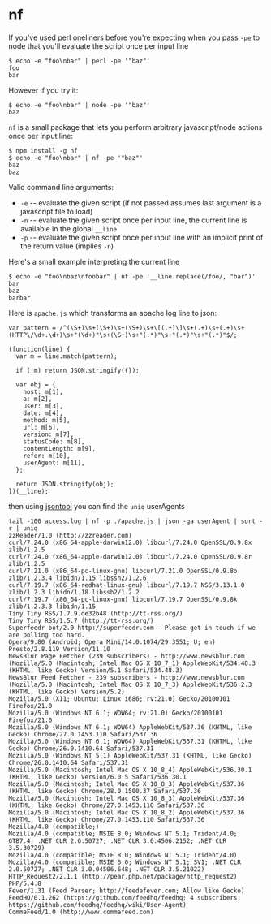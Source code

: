 # nf

If you've used perl oneliners before you're expecting when you pass `-pe` to
node that you'll evaluate the script once per input line


```
$ echo -e "foo\nbar" | perl -pe '"baz"'
foo
bar
```

However if you try it:

```
$ echo -e "foo\nbar" | node -pe '"baz"'
baz
```

`nf` is a small package that lets you perform arbitrary javascript/node actions
once per input line:

```
$ npm install -g nf
$ echo -e "foo\nbar" | nf -pe '"baz"'
baz
baz
```

Valid command line arguments:

 * `-e` -- evaluate the given script (if not passed assumes last argument is
a javascript file to load)
 * `-n` -- evaluate the given script once per input line, the current line is
available in the global `__line`
 * `-p` -- evaluate the given script once per input line with an implicit print
of the return value (implies `-n`)

Here's a small example interpreting the current line

```
$ echo -e "foo\nbaz\nfoobar" | nf -pe '__line.replace(/foo/, "bar")'
bar
baz
barbar
```

Here is `apache.js` which transforms an apache log line to json:

```
var pattern = /^(\S+)\s+(\S+)\s+(\S+)\s+\[(.+)\]\s+(.+)\s+(.+)\s+(HTTP\/\d+.\d+)\s+"(\d+)"\s+(\S+)\s+"(.*)"\s+"(.*)"\s+"(.*)"$/;

(function(line) {
  var m = line.match(pattern);

  if (!m) return JSON.stringify({});

  var obj = {
    host: m[1],
    a: m[2],
    user: m[3],
    date: m[4],
    method: m[5],
    url: m[6],
    version: m[7],
    statusCode: m[8],
    contentLength: m[9],
    refer: m[10],
    userAgent: m[11],
  };

  return JSON.stringify(obj);
})(__line);
```

then using [jsontool](http://npmjs.org/package/jsontool) you can find the `uniq` userAgents


```
tail -100 access.log | nf -p ./apache.js | json -ga userAgent | sort -r | uniq
zzReader/1.0 (http://zzreader.com)
curl/7.24.0 (x86_64-apple-darwin12.0) libcurl/7.24.0 OpenSSL/0.9.8x zlib/1.2.5
curl/7.24.0 (x86_64-apple-darwin12.0) libcurl/7.24.0 OpenSSL/0.9.8r zlib/1.2.5
curl/7.21.0 (x86_64-pc-linux-gnu) libcurl/7.21.0 OpenSSL/0.9.8o zlib/1.2.3.4 libidn/1.15 libssh2/1.2.6
curl/7.19.7 (x86_64-redhat-linux-gnu) libcurl/7.19.7 NSS/3.13.1.0 zlib/1.2.3 libidn/1.18 libssh2/1.2.2
curl/7.19.7 (x86_64-pc-linux-gnu) libcurl/7.19.7 OpenSSL/0.9.8k zlib/1.2.3.3 libidn/1.15
Tiny Tiny RSS/1.7.9.de32b48 (http://tt-rss.org/)
Tiny Tiny RSS/1.5.7 (http://tt-rss.org/)
Superfeedr bot/2.0 http://superfeedr.com - Please get in touch if we are polling too hard.
Opera/9.80 (Android; Opera Mini/14.0.1074/29.3551; U; en) Presto/2.8.119 Version/11.10
NewsBlur Page Fetcher (239 subscribers) - http://www.newsblur.com (Mozilla/5.0 (Macintosh; Intel Mac OS X 10_7_1) AppleWebKit/534.48.3 (KHTML, like Gecko) Version/5.1 Safari/534.48.3)
NewsBlur Feed Fetcher - 239 subscribers - http://www.newsblur.com (Mozilla/5.0 (Macintosh; Intel Mac OS X 10_7_3) AppleWebKit/536.2.3 (KHTML, like Gecko) Version/5.2)
Mozilla/5.0 (X11; Ubuntu; Linux i686; rv:21.0) Gecko/20100101 Firefox/21.0
Mozilla/5.0 (Windows NT 6.1; WOW64; rv:21.0) Gecko/20100101 Firefox/21.0
Mozilla/5.0 (Windows NT 6.1; WOW64) AppleWebKit/537.36 (KHTML, like Gecko) Chrome/27.0.1453.110 Safari/537.36
Mozilla/5.0 (Windows NT 6.1; WOW64) AppleWebKit/537.31 (KHTML, like Gecko) Chrome/26.0.1410.64 Safari/537.31
Mozilla/5.0 (Windows NT 5.1) AppleWebKit/537.31 (KHTML, like Gecko) Chrome/26.0.1410.64 Safari/537.31
Mozilla/5.0 (Macintosh; Intel Mac OS X 10_8_4) AppleWebKit/536.30.1 (KHTML, like Gecko) Version/6.0.5 Safari/536.30.1
Mozilla/5.0 (Macintosh; Intel Mac OS X 10_8_3) AppleWebKit/537.36 (KHTML, like Gecko) Chrome/28.0.1500.37 Safari/537.36
Mozilla/5.0 (Macintosh; Intel Mac OS X 10_8_3) AppleWebKit/537.36 (KHTML, like Gecko) Chrome/27.0.1453.110 Safari/537.36
Mozilla/5.0 (Macintosh; Intel Mac OS X 10_8_2) AppleWebKit/537.36 (KHTML, like Gecko) Chrome/27.0.1453.110 Safari/537.36
Mozilla/4.0 (compatible;)
Mozilla/4.0 (compatible; MSIE 8.0; Windows NT 5.1; Trident/4.0; GTB7.4; .NET CLR 2.0.50727; .NET CLR 3.0.4506.2152; .NET CLR 3.5.30729)
Mozilla/4.0 (compatible; MSIE 8.0; Windows NT 5.1; Trident/4.0)
Mozilla/4.0 (compatible; MSIE 6.0; Windows NT 5.1; SV1; .NET CLR 2.0.50727; .NET CLR 3.0.04506.648; .NET CLR 3.5.21022)
HTTP_Request2/2.1.1 (http://pear.php.net/package/http_request2) PHP/5.4.8
Fever/1.31 (Feed Parser; http://feedafever.com; Allow like Gecko)
FeedHQ/0.1.262 (https://github.com/feedhq/feedhq; 4 subscribers; https://github.com/feedhq/feedhq/wiki/User-Agent)
CommaFeed/1.0 (http://www.commafeed.com)
```

